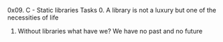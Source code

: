 0x09. C - Static libraries
Tasks
0. A library is not a luxury but one of the necessities of life
1. Without libraries what have we? We have no past and no future
